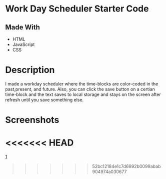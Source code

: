 # Work Day Scheduler Starter Code

## Made With
  * HTML
  * JavaScript
  * CSS

# Description
I made a workday scheduler where the time-blocks are color-coded in the past,present, and future. Also, you can click the save button on a certian time-block and the text saves to local storage and stays on the screen after refresh until you save something else.

# Screenshots

<<<<<<< HEAD
[](/Develop/work1.png)
=======
[1](/Develop/work1.png)
>>>>>>> 52bc12184e1c7d6992b0099abab904974a030677
